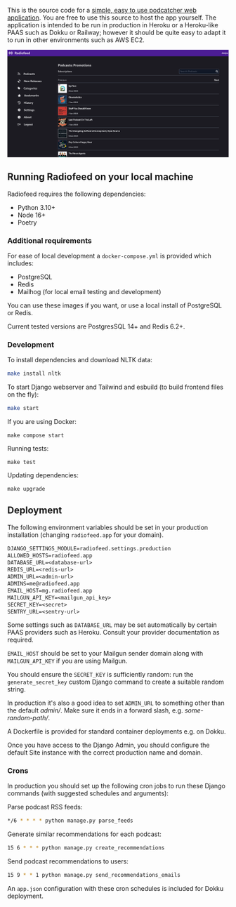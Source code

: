 This is the source code for a [simple, easy to use podcatcher web application](https://radiofeed.app). You are free to use this source to host the app yourself. The application is intended to be run in production in Heroku or a Heroku-like PAAS such as Dokku or Railway; however it should be quite easy to adapt it to run in other environments such as AWS EC2.

![desktop](/screenshots/desktop.png?raw=True)

## Running Radiofeed on your local machine

Radiofeed requires the following dependencies:

* Python 3.10+
* Node 16+
* Poetry

### Additional requirements

For ease of local development a `docker-compose.yml` is provided which includes:

* PostgreSQL
* Redis
* Mailhog (for local email testing and development)

You can use these images if you want, or use a local install of PostgreSQL or Redis.

Current tested versions are PostgresSQL 14+ and Redis 6.2+.

### Development

To install dependencies and download NLTK data:

```bash
make install nltk
```

To start Django webserver and Tailwind and esbuild (to build frontend files on the fly):

```bash
make start
```

If you are using Docker:

```
make compose start
```

Running tests:

```
make test
```

Updating dependencies:

```
make upgrade
```

## Deployment

The following environment variables should be set in your production installation (changing `radiofeed.app` for your domain).

```
DJANGO_SETTINGS_MODULE=radiofeed.settings.production
ALLOWED_HOSTS=radiofeed.app
DATABASE_URL=<database-url>
REDIS_URL=<redis-url>
ADMIN_URL=<admin-url>
ADMINS=me@radiofeed.app
EMAIL_HOST=mg.radiofeed.app
MAILGUN_API_KEY=<mailgun_api_key>
SECRET_KEY=<secret>
SENTRY_URL=<sentry-url>
```

Some settings such as `DATABASE_URL` may be set automatically by certain PAAS providers such as Heroku. Consult your provider documentation as required.

`EMAIL_HOST` should be set to your Mailgun sender domain along with `MAILGUN_API_KEY` if you are using Mailgun.

You should ensure the `SECRET_KEY` is sufficiently random: run the `generate_secret_key` custom Django command to create a suitable random string.

In production it's also a good idea to set `ADMIN_URL` to something other than the default _admin/_. Make sure it ends in a forward slash, e.g. _some-random-path/_.

A Dockerfile is provided for standard container deployments e.g. on Dokku.

Once you have access to the Django Admin, you should configure the default Site instance with the correct production name and domain.

### Crons

In production you should set up the following cron jobs to run these Django commands (with suggested schedules and arguments):

Parse podcast RSS feeds:

```bash
*/6 * * * * python manage.py parse_feeds
```

Generate similar recommendations for each podcast:

```bash
15 6 * * * python manage.py create_recommendations
```

Send podcast recommendations to users:

```bash
15 9 * * 1 python manage.py send_recommendations_emails
```

An `app.json` configuration with these cron schedules is included for Dokku deployment.
